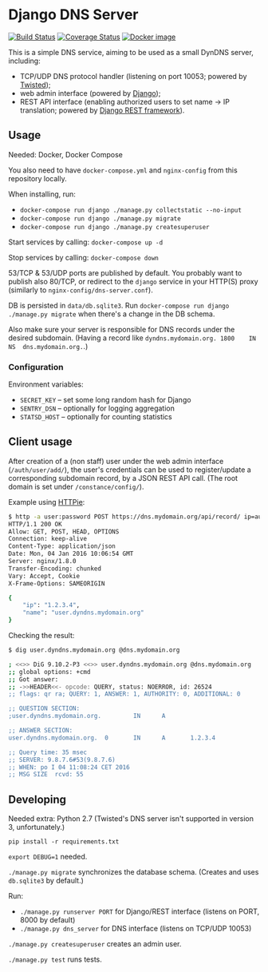 # Django DNS Server

[![Build Status](https://travis-ci.org/garncarz/dns-server.svg?branch=master)](https://travis-ci.org/garncarz/dns-server)
[![Coverage Status](https://coveralls.io/repos/garncarz/dns-server/badge.svg?branch=master&service=github)](https://coveralls.io/github/garncarz/dns-server?branch=master)
[![Docker image](https://images.microbadger.com/badges/image/garncarz/dns-server.svg)](https://microbadger.com/images/garncarz/dns-server)

This is a simple DNS service, aiming to be used as a small DynDNS server, including:

- TCP/UDP DNS protocol handler (listening on port 10053; powered by [Twisted](https://twistedmatrix.com/));
- web admin interface (powered by [Django](https://www.djangoproject.com/));
- REST API interface (enabling authorized users to set name → IP translation; powered by [Django REST framework](http://www.django-rest-framework.org/)).


## Usage

Needed: Docker, Docker Compose

You also need to have `docker-compose.yml` and `nginx-config` from this repository locally.

When installing, run:
- `docker-compose run django ./manage.py collectstatic --no-input`
- `docker-compose run django ./manage.py migrate`
- `docker-compose run django ./manage.py createsuperuser`

Start services by calling: `docker-compose up -d`

Stop services by calling: `docker-compose down`

53/TCP & 53/UDP ports are published by default.
You probably want to publish also 80/TCP, or redirect to the `django` service in your HTTP(S) proxy
(similarly to `nginx-config/dns-server.conf`).

DB is persisted in `data/db.sqlite3`.
Run `docker-compose run django ./manage.py migrate` when there's a change in the DB schema.

Also make sure your server is responsible for DNS records under the desired subdomain.
(Having a record like `dyndns.mydomain.org. 1800    IN  NS  dns.mydomain.org.`.)


### Configuration

Environment variables:
- `SECRET_KEY` – set some long random hash for Django
- `SENTRY_DSN` – optionally for logging aggregation
- `STATSD_HOST` – optionally for counting statistics


## Client usage

After creation of a (non staff) user under the web admin interface (`/auth/user/add/`), the user's credentials can be used to register/update a corresponding subdomain record, by a JSON REST API call. (The root domain is set under `/constance/config/`).

Example using [HTTPie](http://httpie.org/):

```sh
$ http -a user:password POST https://dns.mydomain.org/api/record/ ip=auto
HTTP/1.1 200 OK
Allow: GET, POST, HEAD, OPTIONS
Connection: keep-alive
Content-Type: application/json
Date: Mon, 04 Jan 2016 10:06:54 GMT
Server: nginx/1.8.0
Transfer-Encoding: chunked
Vary: Accept, Cookie
X-Frame-Options: SAMEORIGIN

{
    "ip": "1.2.3.4",
    "name": "user.dyndns.mydomain.org"
}
```

Checking the result:

```sh
$ dig user.dyndns.mydomain.org @dns.mydomain.org

; <<>> DiG 9.10.2-P3 <<>> user.dyndns.mydomain.org @dns.mydomain.org
;; global options: +cmd
;; Got answer:
;; ->>HEADER<<- opcode: QUERY, status: NOERROR, id: 26524
;; flags: qr ra; QUERY: 1, ANSWER: 1, AUTHORITY: 0, ADDITIONAL: 0

;; QUESTION SECTION:
;user.dyndns.mydomain.org.         IN      A

;; ANSWER SECTION:
user.dyndns.mydomain.org.  0       IN      A       1.2.3.4

;; Query time: 35 msec
;; SERVER: 9.8.7.6#53(9.8.7.6)
;; WHEN: po I 04 11:08:24 CET 2016
;; MSG SIZE  rcvd: 55
```


## Developing

Needed extra: Python 2.7 (Twisted's DNS server isn't supported in version 3, unfortunately.)

`pip install -r requirements.txt`

`export DEBUG=1` needed.

`./manage.py migrate` synchronizes the database schema. (Creates and uses `db.sqlite3` by default.)

Run:

- `./manage.py runserver PORT` for Django/REST interface (listens on PORT, 8000 by default)
- `./manage.py dns_server` for DNS interface (listens on TCP/UDP 10053)

`./manage.py createsuperuser` creates an admin user.

`./manage.py test` runs tests.
